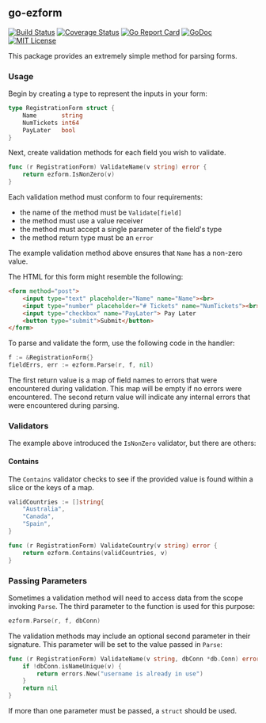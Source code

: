 ## go-ezform

[![Build Status](https://travis-ci.org/nathan-osman/go-ezform.svg?branch=master)](https://travis-ci.org/nathan-osman/go-ezform)
[![Coverage Status](https://coveralls.io/repos/github/nathan-osman/go-ezform/badge.svg?branch=master)](https://coveralls.io/github/nathan-osman/go-ezform?branch=master)
[![Go Report Card](https://goreportcard.com/badge/github.com/nathan-osman/go-ezform)](https://goreportcard.com/report/github.com/nathan-osman/go-ezform)
[![GoDoc](https://godoc.org/github.com/nathan-osman/go-ezform?status.svg)](https://godoc.org/github.com/nathan-osman/go-ezform)
[![MIT License](http://img.shields.io/badge/license-MIT-9370d8.svg?style=flat)](http://opensource.org/licenses/MIT)

This package provides an extremely simple method for parsing forms.

### Usage

Begin by creating a type to represent the inputs in your form:

```go
type RegistrationForm struct {
    Name       string
    NumTickets int64
    PayLater   bool
}
```

Next, create validation methods for each field you wish to validate.

```go
func (r RegistrationForm) ValidateName(v string) error {
    return ezform.IsNonZero(v)
}
```

Each validation method must conform to four requirements:

- the name of the method must be `Validate[field]`
- the method must use a value receiver
- the method must accept a single parameter of the field's type
- the method return type must be an `error`

The example validation method above ensures that `Name` has a non-zero value.

The HTML for this form might resemble the following:

```html
<form method="post">
    <input type="text" placeholder="Name" name="Name"><br>
    <input type="number" placeholder="# Tickets" name="NumTickets"><br>
    <input type="checkbox" name="PayLater"> Pay Later
    <button type="submit">Submit</button>
</form>
```

To parse and validate the form, use the following code in the handler:

```go
f := &RegistrationForm{}
fieldErrs, err := ezform.Parse(r, f, nil)
```

The first return value is a map of field names to errors that were encountered during validation. This map will be empty if no errors were encountered. The second return value will indicate any internal errors that were encountered during parsing.

### Validators

The example above introduced the `IsNonZero` validator, but there are others:

#### Contains

The `Contains` validator checks to see if the provided value is found within a slice or the keys of a map.

```go
validCountries := []string{
    "Australia",
    "Canada",
    "Spain",
}

func (r RegistrationForm) ValidateCountry(v string) error {
    return ezform.Contains(validCountries, v)
}
```

### Passing Parameters

Sometimes a validation method will need to access data from the scope invoking `Parse`. The third parameter to the function is used for this purpose:

```go
ezform.Parse(r, f, dbConn)
```

The validation methods may include an optional second parameter in their signature. This parameter will be set to the value passed in `Parse`:

```go
func (r RegistrationForm) ValidateName(v string, dbConn *db.Conn) error {
    if !dbConn.isNameUnique(v) {
        return errors.New("username is already in use")
    }
    return nil
}
```

If more than one parameter must be passed, a `struct` should be used.
